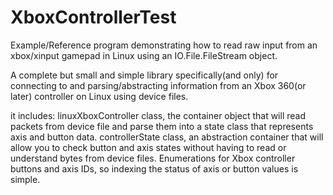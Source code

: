 # XboxControllerTest
Example/Reference program demonstrating how to read raw input from an xbox/xinput gamepad in Linux using an IO.File.FileStream object.

A complete but small and simple library specifically(and only) for connecting to and parsing/abstracting information from an Xbox 360(or later) controller on Linux using device files.

it includes:
linuxXboxController class, the container object that will read packets from device file and parse them into a state class that represents axis and button data.
controllerState class, an abstraction container that will allow you to check button and axis states without having to read or understand bytes from device files.
Enumerations for Xbox controller buttons and axis IDs, so indexing the status of axis or button values is simple.
